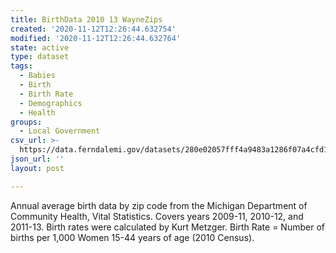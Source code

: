 ```yaml
---
title: BirthData 2010 13 WayneZips
created: '2020-11-12T12:26:44.632754'
modified: '2020-11-12T12:26:44.632764'
state: active
type: dataset
tags:
  - Babies
  - Birth
  - Birth Rate
  - Demographics
  - Health
groups:
  - Local Government
csv_url: >-
  https://data.ferndalemi.gov/datasets/280e02057fff4a9483a1286f07a4cfd1_0.csv?outSR=%7B%22latestWkid%22%3A2898%2C%22wkid%22%3A2898%7D
json_url: ''
layout: post

---
```

Annual average birth data by zip code from the Michigan Department of Community Health, Vital Statistics. Covers years 2009-11, 2010-12, and 2011-13. Birth rates were calculated by Kurt Metzger. Birth Rate = Number of births per 1,000 Women 15-44 years of age (2010 Census). 
